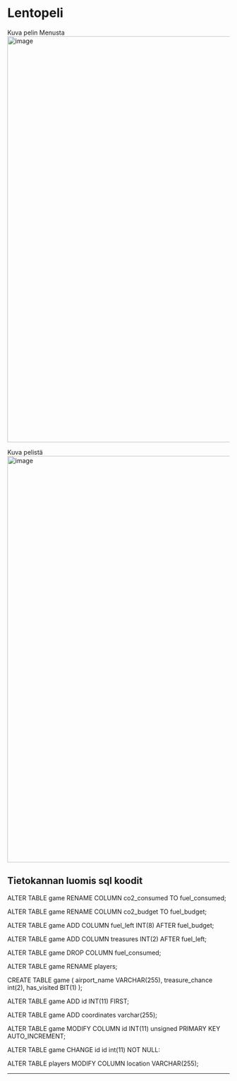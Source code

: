 # Lentopeli

Kuva pelin Menusta
<img width="920" alt="image" src="https://github.com/EinoRuuth/Lentopeli/assets/121025519/5a1b24d3-62bc-4057-989a-17890a7d8f0e">

Kuva pelistä
<img width="921" alt="image" src="https://github.com/EinoRuuth/Lentopeli/assets/121025519/ddf7080d-1050-4f92-81db-d288eac7ede0">


Tietokannan luomis sql koodit
--------------------------------------------------------------------
ALTER TABLE game RENAME COLUMN co2_consumed TO fuel_consumed;

ALTER TABLE game RENAME COLUMN co2_budget TO fuel_budget;

ALTER TABLE game ADD COLUMN fuel_left INT(8) AFTER fuel_budget;

ALTER TABLE game ADD COLUMN treasures INT(2) AFTER fuel_left;

ALTER TABLE game DROP COLUMN fuel_consumed;

ALTER TABLE game RENAME players;

CREATE TABLE game (
    airport_name VARCHAR(255),
    treasure_chance int(2),
    has_visited BIT(1)
);

ALTER TABLE game ADD id INT(11) FIRST; 

ALTER TABLE game ADD coordinates varchar(255);

ALTER TABLE game MODIFY COLUMN id INT(11) unsigned PRIMARY KEY AUTO_INCREMENT;

ALTER TABLE game CHANGE id id int(11) NOT NULL:

ALTER TABLE players MODIFY COLUMN location VARCHAR(255);

--------------------------------------------------------------------
